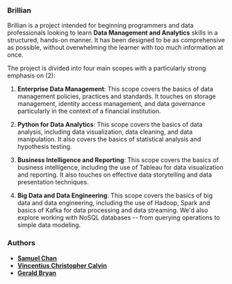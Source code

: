 ### Brillian

Brillian is a project intended for beginning programmers and data professionals looking to learn **Data Management and Analytics** skills in a structured, hands-on manner. It has been designed to be as comprehensive as possible, without overwhelming the learner with too much information at once. 

The project is divided into four main scopes with a particularly strong emphasis on (2):
1. **Enterprise Data Management**: This scope covers the basics of data management policies, practices and standards. It touches on storage management, identity access management, and data governance particularly in the context of a financial institution.

1. **Python for Data Analytics**: This scope covers the basics of data analysis, including data visualization, data cleaning, and data manipulation. It also covers the basics of statistical analysis and hypothesis testing.

1. **Business Intelligence and Reporting**: This scope covers the basics of business intelligence, including the use of Tableau for data visualization and reporting. It also touches on effective data storytelling and data presentation techniques.

1. **Big Data and Data Engineering**: This scope covers the basics of big data and data engineering, including the use of Hadoop, Spark and basics of Kafka for data processing and data streaming. We'd also explore working with NoSQL databases -- from querying operations to simple data modeling.

### Authors

- [**Samuel Chan**](https://id.linkedin.com/in/chansamuel/)
- [**Vincentius Christopher Calvin**](https://id.linkedin.com/in/vincentiuscalvin/)
- [**Gerald Bryan**](https://id.linkedin.com/in/geraldbryan/)